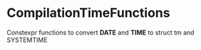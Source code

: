 # CompilationTimeFunctions
Constexpr functions to convert __DATE__ and __TIME__ to struct tm and SYSTEMTIME
